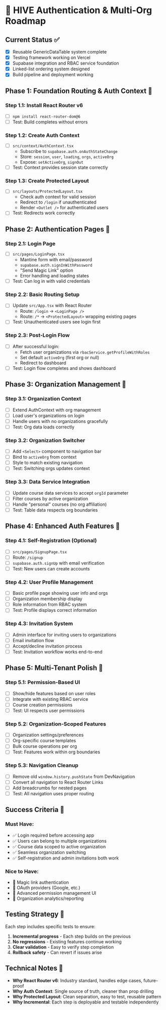 <!-- markdownlint-disable -->
# 🚀 HIVE Authentication & Multi-Org Roadmap

## Current Status ✅
- [x] Reusable GenericDataTable system complete
- [x] Testing framework working on Vercel
- [x] Supabase integration and RBAC service foundation
- [x] Linked-list ordering system designed
- [x] Build pipeline and deployment working

## Phase 1: Foundation Routing & Auth Context 🔧

### Step 1.1: Install React Router v6
- [ ] `npm install react-router-dom@6`
- [ ] Test: Build completes without errors

### Step 1.2: Create Auth Context
- [ ] `src/context/AuthContext.tsx`
  - Subscribe to `supabase.auth.onAuthStateChange`
  - Store: `session`, `user`, `loading`, `orgs`, `activeOrg`
  - Expose: `setActiveOrg`, `signOut`
- [ ] Test: Context provides session state correctly

### Step 1.3: Create Protected Layout
- [ ] `src/layouts/ProtectedLayout.tsx`
  - Check auth context for valid session
  - Redirect to `/login` if unauthenticated
  - Render `<Outlet />` for authenticated users
- [ ] Test: Redirects work correctly

## Phase 2: Authentication Pages 🔐

### Step 2.1: Login Page
- [ ] `src/pages/LoginPage.tsx`
  - Mantine form with email/password
  - `supabase.auth.signInWithPassword`
  - "Send Magic Link" option
  - Error handling and loading states
- [ ] Test: Can log in with valid credentials

### Step 2.2: Basic Routing Setup
- [ ] Update `src/App.tsx` with React Router
  - Route: `/login` → `<LoginPage />`
  - Route: `/*` → `<ProtectedLayout>` wrapping existing pages
- [ ] Test: Unauthenticated users see login first

### Step 2.3: Post-Login Flow
- [ ] After successful login:
  - Fetch user organizations via `rbacService.getProfileWithRoles`
  - Set default `activeOrg` (first org or null)
  - Redirect to dashboard
- [ ] Test: Login flow completes and shows dashboard

## Phase 3: Organization Management 🏢

### Step 3.1: Organization Context
- [ ] Extend AuthContext with org management
- [ ] Load user's organizations on login
- [ ] Handle users with no organizations gracefully
- [ ] Test: Org data loads correctly

### Step 3.2: Organization Switcher
- [ ] Add `<Select>` component to navigation bar
- [ ] Bind to `activeOrg` from context
- [ ] Style to match existing navigation
- [ ] Test: Switching orgs updates context

### Step 3.3: Data Service Integration
- [ ] Update course data services to accept `orgId` parameter
- [ ] Filter courses by active organization
- [ ] Handle "personal" courses (no org affiliation)
- [ ] Test: Table data respects org boundaries

## Phase 4: Enhanced Auth Features 🌟

### Step 4.1: Self-Registration (Optional)
- [ ] `src/pages/SignupPage.tsx`
- [ ] Route: `/signup`
- [ ] `supabase.auth.signUp` with email verification
- [ ] Test: New users can create accounts

### Step 4.2: User Profile Management
- [ ] Basic profile page showing user info and orgs
- [ ] Organization membership display
- [ ] Role information from RBAC system
- [ ] Test: Profile displays correct information

### Step 4.3: Invitation System
- [ ] Admin interface for inviting users to organizations
- [ ] Email invitation flow
- [ ] Accept/decline invitation process
- [ ] Test: Invitation workflow works end-to-end

## Phase 5: Multi-Tenant Polish 🎨

### Step 5.1: Permission-Based UI
- [ ] Show/hide features based on user roles
- [ ] Integrate with existing RBAC service
- [ ] Course creation permissions
- [ ] Test: UI respects user permissions

### Step 5.2: Organization-Scoped Features
- [ ] Organization settings/preferences
- [ ] Org-specific course templates
- [ ] Bulk course operations per org
- [ ] Test: Features work within org boundaries

### Step 5.3: Navigation Cleanup
- [ ] Remove old `window.history.pushState` from DevNavigation
- [ ] Convert all navigation to React Router Links
- [ ] Add breadcrumbs for nested pages
- [ ] Test: All navigation uses proper routing

## Success Criteria 🎯

### Must Have:
- ✅ Login required before accessing app
- ✅ Users can belong to multiple organizations
- ✅ Course data scoped to active organization
- ✅ Seamless organization switching
- ✅ Self-registration and admin invitations both work

### Nice to Have:
- 🎯 Magic link authentication
- 🎯 OAuth providers (Google, etc.)
- 🎯 Advanced permission management UI
- 🎯 Organization analytics/reporting

## Testing Strategy 🧪

Each step includes specific tests to ensure:
1. **Incremental progress** - Each step builds on the previous
2. **No regressions** - Existing features continue working
3. **Clear validation** - Easy to verify step completion
4. **Rollback safety** - Can revert if issues arise

## Technical Notes 📝

- **Why React Router v6**: Industry standard, handles edge cases, future-proof
- **Why Auth Context**: Single source of truth, cleaner than prop drilling
- **Why Protected Layout**: Clean separation, easy to test, reusable pattern
- **Why Incremental**: Each step is deployable and testable independently
